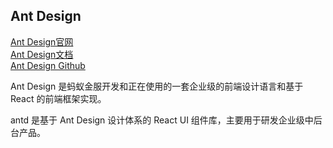 ## Ant Design


[Ant Design官网](https://ant.design/)  
[Ant Design文档](https://ant.design/docs/spec/introduce-cn)  
[Ant Design Github](https://github.com/ant-design/ant-design/)  


Ant Design 是蚂蚁金服开发和正在使用的一套企业级的前端设计语言和基于 React 的前端框架实现。

antd 是基于 Ant Design 设计体系的 React UI 组件库，主要用于研发企业级中后台产品。



